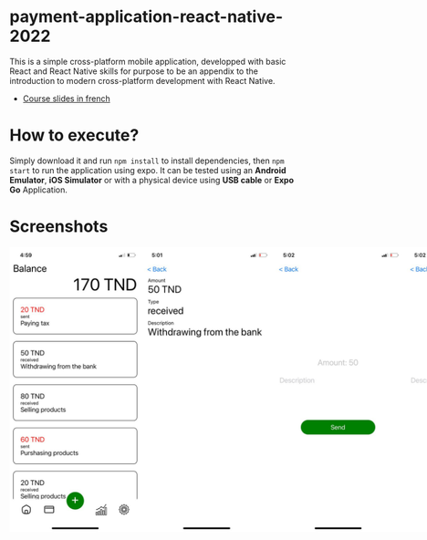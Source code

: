 # payment-application-react-native-2022

This is a simple cross-platform mobile application, developped with basic React and React Native skills for purpose to be an appendix to the introduction to modern cross-platform development with React Native.  
* [Course slides in french](course%20slides/Exposé%20développement%20mobile.pdf)

# How to execute?
Simply download it and run `npm install` to install dependencies, then `npm start` to run the application using expo.
It can be tested using an **Android Emulator**, **iOS Simulator** or with a physical device using **USB cable** or **Expo Go** Application.

# Screenshots

<div style="display:flex;flex-direction:row">
  <img src="screenshots/home.jfif" alt="Home screen" height=500/>
  <img src="screenshots/payment.jfif" alt="Display payment screen" height=500/>
  <img src="screenshots/send.jfif" alt="Send payment screen" height=500/>
  <img src="screenshots/receive.jfif" alt="Receive payment screen" height=500/>
</div>

